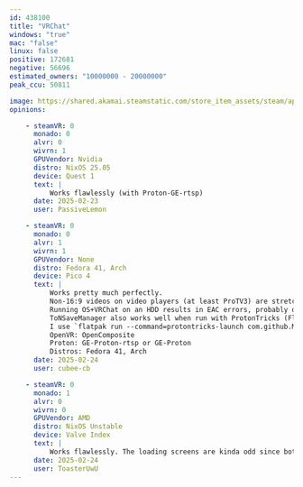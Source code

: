 ```yaml
---
id: 438100
title: "VRChat"
windows: "true"
mac: "false"
linux: false
positive: 172681
negative: 56696
estimated_owners: "10000000 - 20000000"
peak_ccu: 50811

image: https://shared.akamai.steamstatic.com/store_item_assets/steam/apps/438100/header.jpg?t=1729272027
opinions:

    - steamVR: 0
      monado: 0
      alvr: 0
      wivrn: 1
      GPUVendor: Nvidia
      distro: NixOS 25.05
      device: Quest 1
      text: |
          Works flawlessly (with Proton-GE-rtsp)
      date: 2025-02-23
      user: PassiveLemon

    - steamVR: 0
      monado: 0
      alvr: 1
      wivrn: 1
      GPUVendor: None
      distro: Fedora 41, Arch
      device: Pico 4
      text: |
          Works pretty much perfectly.
          Non-16:9 videos on video players (at least ProTV3) are stretched, while on Windows they are letterboxed. Not sure if this is a Unity issue.
          Running OS+VRChat on an HDD results in EAC errors, probably due to a speed bottleneck. Moving to an SSD resolved it for me.
          ToNSaveManager also works well when run with ProtonTricks (FlatPak `com.github.Matoking.protontricks`) in the VRChat prefix. (May need to set flatpak permissions to allow it access to the `ToNSaveManager.exe`)
          I use `flatpak run --command=protontricks-launch com.github.Matoking.protontricks --appid 438100 ./ToNSaveManager.exe` to run it, plus `notify-send` to tell me when my launch script runs (since it takes a while to launch) and if it stops.
          OpenVR: OpenComposite
          Proton: GE-Proton-rtsp or GE-Proton
          Distros: Fedora 41, Arch
      date: 2025-02-24
      user: cubee-cb

    - steamVR: 0
      monado: 1
      alvr: 0
      wivrn: 0
      GPUVendor: AMD
      distro: NixOS Unstable
      device: Valve Index
      text: |
          Works flawlessly. The loading screens are kinda odd since both the "Loading" text and preview image are just of to the side stacked on top of each other and not angled right, but it doesnt affect anything at all, you can still read if its loading or connecting, you can still play the Game just fine. It just looks kinda odd.
      date: 2025-02-24
      user: ToasterUwU
---
```

